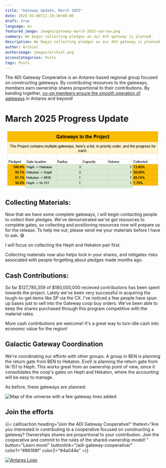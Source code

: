 ```yaml
---
title: "Gateway Update, March 2025"
date: 2025-03-06T11:10:36+08:00
draft: true
language: en
featured_image: images/gateway-march-2025-narrow.png
summary: We begin collecting pledges as our 4th gateway is planned.
description: We begin collecting pledges as our 4th gateway is planned.
author: Archiel
authorimage: images/archiel.png
accessCategories: Posts
tags: Posts
---
```


The ADI Gateway Cooperative is an Antares-based regional group focused on constructing gateways. By contributing resources to the gateways, members earn ownership shares proportional to their contributions. By banding together, [co-op members ensure the smooth operation of gateways](/adi-gateway-cooperative/) in Antares and beyond!

# March 2025 Progress Update


![List of pledged and collected percentages](pledges.png)

## Collecting Materials:

Now that we have some complete gateways, I will begin contacting people to collect their pledges. We've demonstrated we've got resources to complete gates, so collecting and positioning resources now will prepare us for the release. To help me out, please send me your materials before I have to ask. 😄

I will focus on collecting the Heph and Hekaton pair first. 

Collecting materials now also helps lock in your shares, and mitigates risks associated with people forgetting about pledges made months ago.

## Cash Contributions:

So far $127,785,359 of $180,000,000 recieved contributions has been spent towards the project. Lately we've been very successful in acquiring the tough-to-get items like SP via the CX. I've noticed a few people have spun up bases just to sell into the Gateway coop buy orders. We've been able to keep the shares purchased through this program competitive with the material rates. 

More cash contributions are welcome! It's a great way to turn idle cash into economic value for the region!

## Galactic Gateway Coordination

We're coordinating our efforts with other groups. A group in BEN is planning the return gate from BEN to Hekaton. EvoV is planning the return gate from IA-151 to Heph. This works great from an ownership point of view, since it consolidates the coop's gates on Heph and Hekaton, where the accounting will be easy to manage.

As before, these gateways are planned:

![Map of the universe with a few gateway lines added.](in-progress-dec-2024.png)

## Join the efforts

{{< calltoaction heading="Join the ADI Gateway Cooperative!" thetext="Are you interested in contributing to a cooperative focused on constructing a gateway? Ownerships shares are proportional to your contribution. Join the cooperative and commit to the rules of the shared-ownership model! " button="Learn more!" buttonlink="/adi-gateway-cooperative/"  color1="#86198f" color2="#4a044e" >}}


[![Antares Logo](/images/ADI-Discord.png)](https://discord.gg/gmx7br5XBQ)

